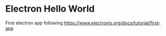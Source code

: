 # Electron Hello World

First electron app following <https://www.electronjs.org/docs/tutorial/first-app>
